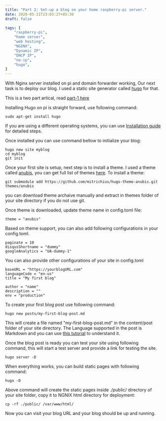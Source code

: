 ```yaml
---
title: "Part 2: Set-up a blog on your home raspberry-pi server."
date: 2020-05-21T23:03:27+05:30
draft: false

tags: [
    "raspberry-pi",
    "home server",
    "web hosting",
    "NGINX",
    "Dynamic IP",
    "DHCP IP",
    "no-ip",
    "hugo",
]
---
```


With Nginx server installed on pi and domain forwarder working, Our next task is to deploy our blog. I used a static site generator called [hugo](https://gohugo.io) for that. 

<!--more-->

This is a two part artical, read [part-1 here](/posts/testpost/)

Installing Hugo on pi is straight forward, use following command:

```
sudo apt-get install hugo
```

If you are using a different operating systems, you can use [Installation guide](https://gohugo.io/getting-started/installing) for detailed steps.


Once installed you can use command bellow to initialize your blog:

```
hugo new site myblog
cd myblog
git init
```

Once your first site is setup, next step is to install a theme. I used a theme called [anubis](https://themes.gohugo.io/hugo-theme-anubis/), you can get full list of themes [here](https://themes.gohugo.io/). To install a theme:

```
git submodule add https://github.com/mitrichius/hugo-theme-anubis.git themes/anubis

```

you can download theme archaive manually and extract in themes folder of your site directory if you do not use git.

Once theme is downloaded, update theme name in config.toml file:
```
theme = "anubis"
```

Based on theme support, you can also add following configurations in your config.toml.
```
paginate = 10
disqusShortname = "dummy"
googleAnalytics = "UA-dummy-1"
```

You can also provide other configurations of your site in config.toml
```
baseURL = "https://yourblogURL.com"
languageCode = "en-us"
title = "My first blog"

author = "name"
description = ""
env = "production"
```

To create your first blog post use following command:
```
hugo new posts/my-first-blog-post.md
```

This will create a file named "my-first-blog-post.md" in the  content/post folder of your site directory.
The Language supported in the post is Markdown and you can use [this tutorial](https://www.markdownguide.org/cheat-sheet/) to understand it.

Once the blog post is ready you can test your site using following command, this will start a test server and provide a link for testing the site.
```
hugo server -D

```

When everything works, you can build static pages with following command:
```
hugo -D 
```

Above command will create the static pages inside ./public/ directory of your site folder, copy it to NGNIX html directory for deployment:
```
cp -rf ./public/ /var/www/html/
```

Now you can visit your blog URL and your blog should be up and running.

